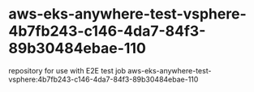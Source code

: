 # aws-eks-anywhere-test-vsphere-4b7fb243-c146-4da7-84f3-89b30484ebae-110
repository for use with E2E test job aws-eks-anywhere-test-vsphere:4b7fb243-c146-4da7-84f3-89b30484ebae-110
